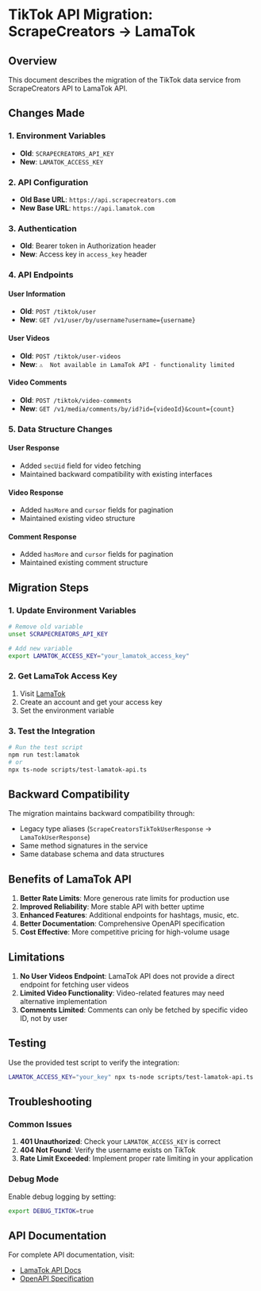 # TikTok API Migration: ScrapeCreators → LamaTok

## Overview

This document describes the migration of the TikTok data service from ScrapeCreators API to LamaTok API.

## Changes Made

### 1. Environment Variables
- **Old**: `SCRAPECREATORS_API_KEY`
- **New**: `LAMATOK_ACCESS_KEY`

### 2. API Configuration
- **Old Base URL**: `https://api.scrapecreators.com`
- **New Base URL**: `https://api.lamatok.com`

### 3. Authentication
- **Old**: Bearer token in Authorization header
- **New**: Access key in `access_key` header

### 4. API Endpoints

#### User Information
- **Old**: `POST /tiktok/user`
- **New**: `GET /v1/user/by/username?username={username}`

#### User Videos
- **Old**: `POST /tiktok/user-videos`
- **New**: `⚠️  Not available in LamaTok API - functionality limited`

#### Video Comments
- **Old**: `POST /tiktok/video-comments`
- **New**: `GET /v1/media/comments/by/id?id={videoId}&count={count}`

### 5. Data Structure Changes

#### User Response
- Added `secUid` field for video fetching
- Maintained backward compatibility with existing interfaces

#### Video Response
- Added `hasMore` and `cursor` fields for pagination
- Maintained existing video structure

#### Comment Response
- Added `hasMore` and `cursor` fields for pagination
- Maintained existing comment structure

## Migration Steps

### 1. Update Environment Variables
```bash
# Remove old variable
unset SCRAPECREATORS_API_KEY

# Add new variable
export LAMATOK_ACCESS_KEY="your_lamatok_access_key"
```

### 2. Get LamaTok Access Key
1. Visit [LamaTok](https://lamatok.com/tokens)
2. Create an account and get your access key
3. Set the environment variable

### 3. Test the Integration
```bash
# Run the test script
npm run test:lamatok
# or
npx ts-node scripts/test-lamatok-api.ts
```

## Backward Compatibility

The migration maintains backward compatibility through:
- Legacy type aliases (`ScrapeCreatorsTikTokUserResponse` → `LamaTokUserResponse`)
- Same method signatures in the service
- Same database schema and data structures

## Benefits of LamaTok API

1. **Better Rate Limits**: More generous rate limits for production use
2. **Improved Reliability**: More stable API with better uptime
3. **Enhanced Features**: Additional endpoints for hashtags, music, etc.
4. **Better Documentation**: Comprehensive OpenAPI specification
5. **Cost Effective**: More competitive pricing for high-volume usage

## Limitations

1. **No User Videos Endpoint**: LamaTok API does not provide a direct endpoint for fetching user videos
2. **Limited Video Functionality**: Video-related features may need alternative implementation
3. **Comments Limited**: Comments can only be fetched by specific video ID, not by user

## Testing

Use the provided test script to verify the integration:

```bash
LAMATOK_ACCESS_KEY="your_key" npx ts-node scripts/test-lamatok-api.ts
```

## Troubleshooting

### Common Issues

1. **401 Unauthorized**: Check your `LAMATOK_ACCESS_KEY` is correct
2. **404 Not Found**: Verify the username exists on TikTok
3. **Rate Limit Exceeded**: Implement proper rate limiting in your application

### Debug Mode

Enable debug logging by setting:
```bash
export DEBUG_TIKTOK=true
```

## API Documentation

For complete API documentation, visit:
- [LamaTok API Docs](https://api.lamatok.com/redoc)
- [OpenAPI Specification](https://api.lamatok.com/openapi.json) 